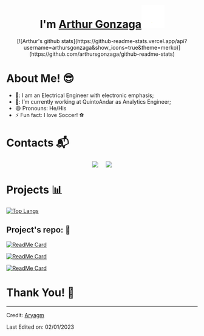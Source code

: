 <h1 align="center">I'm <a href="https://github.com/arthursgonzaga">Arthur Gonzaga<a><img src="https://github.com/Kathryn-Jie/Kathryn-Jie/blob/main/wave.gif" width="60px"/></h1>

<div align="center">
[![Arthur's github stats](https://github-readme-stats.vercel.app/api?username=arthursgonzaga&show_icons=true&theme=merko)](https://github.com/arthursgonzaga/github-readme-stats)
</div>

<h1>About Me! 😎</h1>

- 🏫: I am an Electrical Engineer with electronic emphasis;
- 🔭: I’m currently working at QuintoAndar as Analytics Engineer;
- 😄  Pronouns: He/His
- ⚡  Fun fact: I love Soccer! ⚽
  
<h1>Contacts 📬</h1>
<p align="center">
<a href="https://www.linkedin.com/in/arthur-gonzaga-7a2770132/" target="blank"><img align="center" src="https://img.shields.io/badge/Arthur Gonzaga-0077B5?style=for-the-badge&logo=linkedin&logoColor=white" /></a> &nbsp;&nbsp;&nbsp;  <a href="mailto:arthursgonzaga@gmail.com" target="blank"><img align="center" src="https://img.shields.io/badge/arthursgonzaga@gmail.com-D14836?style=for-the-badge&logo=gmail&logoColor=white" /></a>
</p>

<h1>Projects 📊</h1>

[![Top Langs](https://github-readme-stats.vercel.app/api/top-langs/?username=arthursgonzaga&layout=compact&theme=merko)](https://github.com/Aryagm/github-readme-stats)
 
<h2>Project's repo: 🎨</h2>
  
[![ReadMe Card](https://github-readme-stats.vercel.app/api/pin/?username=arthursgonzaga&repo=pandawans)](https://github.com/arthursgonzaga/pandawans)

[![ReadMe Card](https://github-readme-stats.vercel.app/api/pin/?username=arthursgonzaga&repo=DataProject)](https://github.com/arthursgonzaga/DataProject)

[![ReadMe Card](https://github-readme-stats.vercel.app/api/pin/?username=arthursgonzaga&repo=Machine-Learning-Studies)](https://github.com/arthursgonzaga/Machine-Learning-Studies)

<h1>Thank You! 🤵 </h1>

------
  
Credit: [Aryagm](https://github.com/Aryagm)

Last Edited on: 02/01/2023
